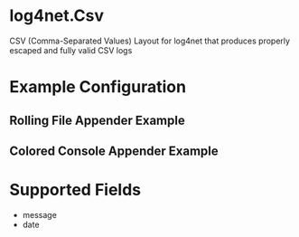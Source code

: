 # log4net.Csv
CSV (Comma-Separated Values) Layout for log4net that produces properly escaped and fully valid CSV logs

# Example Configuration

## Rolling File Appender Example

## Colored Console Appender Example

# Supported Fields
* message
* date

